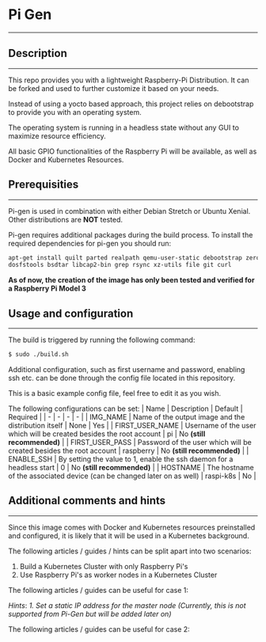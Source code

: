 # Pi Gen
----------

## Description
----------

This repo provides you with a lightweight Raspberry-Pi Distribution. It can be forked and used to further customize it based on your needs.

Instead of using a yocto based approach, this project relies on debootstrap to provide you with an operating system.

The operating system is running in a headless state without any GUI to maximize resource efficiency. 

All basic GPIO functionalities of the Raspberry Pi will be available, as well as Docker and Kubernetes Resources.

## Prerequisities
----------

Pi-gen is used in combination with either Debian Stretch or Ubuntu Xenial. Other distributions are **NOT** tested.

Pi-gen requires additional packages during the build process.
To install the required dependencies for pi-gen you should run:

```bash
apt-get install quilt parted realpath qemu-user-static debootstrap zerofree pxz zip \
dosfstools bsdtar libcap2-bin grep rsync xz-utils file git curl
```

**As of now, the creation of the image has only been tested and verified for a Raspberry Pi Model 3**

## Usage and configuration
----------

The build is triggered by running the following command:
```bash
$ sudo ./build.sh
```

Additional configuration, such as first username and password, enabling ssh etc. can be done through the config file located in this repository.

This is a basic example config file, feel free to edit it as you wish.

The following configurations can be set:
| Name | Description | Default | Required |
| - | - | - | - |
| IMG_NAME | Name of the output image and the distribution itself | None | Yes |
| FIRST_USER_NAME | Username of the user which will be created besides the root account | pi | No **(still recommended)** |
| FIRST_USER_PASS | Password of the user which will be created besides the root account | raspberry | No **(still recommended)** |
| ENABLE_SSH | By setting the value to 1, enable the ssh daemon for a headless start | 0 | No **(still recommended)** |
| HOSTNAME | The hostname of the associated device (can be changed later on as well) | raspi-k8s | No |

## Additional comments and hints
----------

Since this image comes with Docker and Kubernetes resources preinstalled and configured, it is likely that it will be used in a Kubernetes background. 

The following articles / guides / hints can be split apart into two scenarios:
1. Build a Kubernetes Cluster with only Raspberry Pi's
2. Use Raspberry Pi's as worker nodes in a Kubernetes Cluster

The following articles / guides can be useful for case 1:

*Hints*:
*1. Set a static IP address for the master node (Currently, this is not supported from Pi-Gen but will be added later on)*

The following articles / guides can be useful for case 2:

